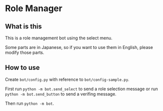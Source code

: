 # Role Manager

## What is this

This is a role management bot using the select menu.

Some parts are in Japanese, so if you want to use them in English, please modify those parts.

## How to use

Create `bot/config.py` with reference to `bot/config-sample.py`.

First run `python -m bot.send_select` to send a role selection message
or run `python -m bot.send_button` to send a verifing message.

Then run `python -m bot`.
